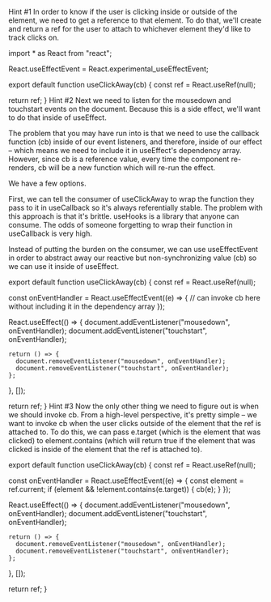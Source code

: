 Hint #1
In order to know if the user is clicking inside or outside of the element, we need to get a reference to that element. To do that, we'll create and return a ref for the user to attach to whichever element they'd like to track clicks on.

import * as React from "react";

React.useEffectEvent = React.experimental_useEffectEvent;

export default function useClickAway(cb) {
  const ref = React.useRef(null);

  return ref;
}
Hint #2
Next we need to listen for the mousedown and touchstart events on the document. Because this is a side effect, we'll want to do that inside of useEffect.

The problem that you may have run into is that we need to use the callback function (cb) inside of our event listeners, and therefore, inside of our effect – which means we need to include it in useEffect's dependency array. However, since cb is a reference value, every time the component re-renders, cb will be a new function which will re-run the effect.

We have a few options.

First, we can tell the consumer of useClickAway to wrap the function they pass to it in useCallback so it's always referentially stable. The problem with this approach is that it's brittle. useHooks is a library that anyone can consume. The odds of someone forgetting to wrap their function in useCallback is very high.

Instead of putting the burden on the consumer, we can use useEffectEvent in order to abstract away our reactive but non-synchronizing value (cb) so we can use it inside of useEffect.

export default function useClickAway(cb) {
  const ref = React.useRef(null);

  const onEventHandler = React.useEffectEvent((e) => {
    // can invoke cb here without including it in the dependency array
  });

  React.useEffect(() => {
    document.addEventListener("mousedown", onEventHandler);
    document.addEventListener("touchstart", onEventHandler);

    return () => {
      document.removeEventListener("mousedown", onEventHandler);
      document.removeEventListener("touchstart", onEventHandler);
    };
  }, []);

  return ref;
}
Hint #3
Now the only other thing we need to figure out is when we should invoke cb. From a high-level perspective, it's pretty simple – we want to invoke cb when the user clicks outside of the element that the ref is attached to. To do this, we can pass e.target (which is the element that was clicked) to element.contains (which will return true if the element that was clicked is inside of the element that the ref is attached to).

export default function useClickAway(cb) {
  const ref = React.useRef(null);

  const onEventHandler = React.useEffectEvent((e) => {
    const element = ref.current;
    if (element && !element.contains(e.target)) {
      cb(e);
    }
  });

  React.useEffect(() => {
    document.addEventListener("mousedown", onEventHandler);
    document.addEventListener("touchstart", onEventHandler);

    return () => {
      document.removeEventListener("mousedown", onEventHandler);
      document.removeEventListener("touchstart", onEventHandler);
    };
  }, []);

  return ref;
}
